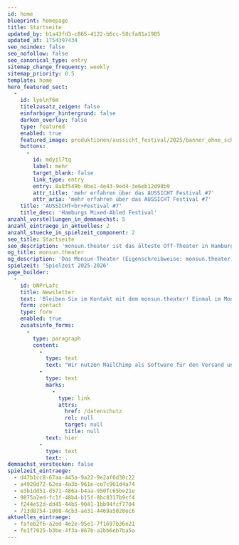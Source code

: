 ```yaml
---
id: home
blueprint: homepage
title: Startseite
updated_by: b1a43fd3-c865-4122-b6cc-50cfa81a1985
updated_at: 1754397434
seo_noindex: false
seo_nofollow: false
seo_canonical_type: entry
sitemap_change_frequency: weekly
sitemap_priority: 0.5
template: home
hero_featured_sect:
  -
    id: lyolnf6m
    titelzusatz_zeigen: false
    einfarbiger_hintergrund: false
    darken_overlay: false
    type: featured
    enabled: true
    featured_image: produktionen/aussicht_festival/2025/banner_ohne_schrift.jpg
    buttons:
      -
        id: mdyil7tq
        label: mehr
        target_blank: false
        link_type: entry
        entry: 8a8f549b-0be1-4e43-9ed4-3e6eb12d98b9
        attr_title: 'mehr erfahren über das AUSSICHT Festival #7'
        attr_aria: 'mehr erfahren über das AUSSICHT Festival #7'
    title: 'AUSSICHT<br>Festival #7'
    title_desc: 'Hamburgs Mixed-Abled Festival'
anzahl_vorstellungen_in_demnaechst: 5
anzahl_eintraege_in_aktuelles: 2
anzahl_stuecke_in_spielzeit_component: 2
seo_title: Startseite
seo_description: 'monsun.theater ist das älteste Off-Theater in Hamburg, besteht seit 1980 und befindet sich im Stadtteil Altona.'
og_title: monsun.theater
og_description: 'Das Monsun-Theater (Eigenschreibweise: monsun.theater) ist das älteste Off-Theater in Hamburg und besteht seit 1980. Es befindet sich im Stadtteil Altona.'
spielzeit: 'Spielzeit 2025-2026'
page_builder:
  -
    id: bNPrLafc
    title: Newsletter
    text: 'Bleiben Sie im Kontakt mit dem monsun.theater! Einmal im Monat aktuelle Informationen zu unseren Veranstaltungen: Premieren, Festivals, Extra-Events und ein Blick hinter die Kulissen.'
    form: contact
    type: form
    enabled: true
    zusatsinfo_forms:
      -
        type: paragraph
        content:
          -
            type: text
            text: "Wir nutzen MailChimp als Software für den Versand unseres Newsletter. Nach Bestätigen des Buttons \"SENDEN\" erhalten Sie innerhalb weniger Minuten eine E-Mail mit einem Bestätigungslink, um Ihre Anmeldung abzuschließen. Sie willigen hiermit in die Verarbeitung Ihrer Daten zu diesem Zweck ein. Ihre Daten werden nur zu diesem Zweck verwendet und nicht an Dritte weitergegeben. Sie können den Newsletter jederzeit wieder durch einen Klick auf das entsprechende Feld am Ende des Newsletters abbestellen. Ihre E-Maildaten werden dann automatisch aus dem Verteiler ausgetragen. Hinweise zum Datenschutz finden Sie\_"
          -
            type: text
            marks:
              -
                type: link
                attrs:
                  href: /datenschutz
                  rel: null
                  target: null
                  title: null
            text: hier
          -
            type: text
            text: .
demnachst_verstecken: false
spielzeit_eintraege:
  - d47b1cc8-67aa-445a-9a22-9e2af0d30c22
  - a4920d72-62ea-4a3b-961e-ce7c961d4a74
  - e3b1dd51-d571-486a-b4aa-950fc65be21e
  - 9875a2ed-fc1f-48b4-b15f-8bc8317b9cf4
  - f244e52d-dd45-44b5-9041-1bb94fcf7704
  - 713d8754-1008-4cb3-ae31-4469a5028ec6
aktuelles_eintraege:
  - fafeb2f6-a2ed-4e2e-95e1-7f1697b36e21
  - fe1f7025-b3be-4f3a-867b-a2bb6eb7ba5a
---
```

